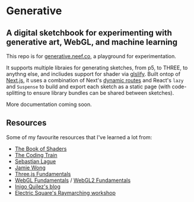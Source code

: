 # Generative

## A digital sketchbook for experimenting with generative art, WebGL, and machine learning

This repo is for [generative.neef.co](https://generative.neef.co/), a playground for experimentation.

It supports multiple libraies for generating sketches, from p5, to THREE, to anythng else, and incliudes support for shader via [glslify](https://github.com/glslify/glslify). Built ontop of [Next.js](https://nextjs.org/), it uses a combination of Next's [dynamic routes](https://nextjs.org/docs#dynamic-routing) and React's `lazy` and `Suspense` to build and export each sketch as a static page (with code-splitting to ensure library bundles can be shared between sketches).

More documentation coming soon.

## Resources

Some of my favourite resources that I've learned a lot from:

-   [The Book of Shaders](https://thebookofshaders.com/)
-   [The Coding Train](https://www.youtube.com/user/shiffman)
-   [Sebastian Lague](https://www.youtube.com/channel/UCmtyQOKKmrMVaKuRXz02jbQ)
-   [Jamie Wong](http://jamie-wong.com/)
-   [Three.js Fundamentals](https://threejsfundamentals.org/)
-   [WebGL Fundamentals](https://webglfundamentals.org/) / [WebGL2 Fundamentals](https://webgl2fundamentals.org/)
-   [Inigo Quilez's blog](https://iquilezles.org/)
-   [Electric Square's Raymarching workshop](https://github.com/electricsquare/raymarching-workshop)
<!-- -   https://github.com/lettier/3d-game-shaders-for-beginners
-   https://github.com/stackgl/shader-school -->
